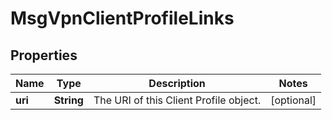 

# MsgVpnClientProfileLinks


## Properties

| Name | Type | Description | Notes |
|------------ | ------------- | ------------- | -------------|
|**uri** | **String** | The URI of this Client Profile object. |  [optional] |



